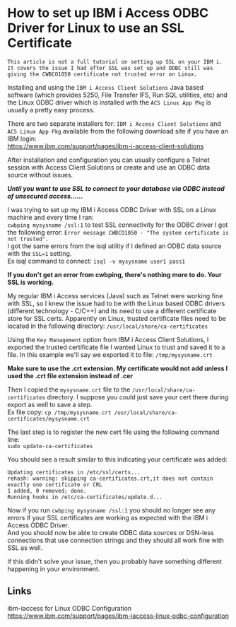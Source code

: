 # How to set up IBM i Access ODBC Driver for Linux to use an SSL Certificate 
```This article is not a full tutorial on setting up SSL on your IBM i. It covers the issue I had after SSL was set up and ODBC still was giving the CWBCO1050 certificate not trusted error on Linux.```

Installing and using the ```IBM i Access Client Solutions``` Java based software (which provides 5250, File Transfer IFS, Run SQL utilities, etc) and the Linux ODBC driver which is installed with the ```ACS Linux App Pkg``` is usually a pretty easy process.    

There are two separate installers for: ```IBM i Access Client Solutions``` and ```ACS Linux App Pkg``` available from the following download site if you have an IBM login:    
https://www.ibm.com/support/pages/ibm-i-access-client-solutions   

After installation and configuration you can usually configure a Telnet session with Access Client Solutions or create and use an ODBC data source without issues.   

***Until you want to use SSL to connect to your database via ODBC instead of unsecured access......***

I was trying to set up my IBM i Access ODBC Driver with SSL on a Linux machine and every time I ran:   
```cwbping mysysname /ssl:1``` to test SSL connectivity for the ODBC driver I got the following error: ```Error message CWBCO1050 - "The system certificate is not trusted".```   
I got the same errors from the isql utility if I defined an ODBC data source with the ```SSL=1``` setting.   
Ex isql command to connect: ```isql -v mysysname user1 pass1```    

**If you don't get an error from cwbping, there's nothing more to do. Your SSL is working.**

My regular IBM i Access services (Java) such as Telnet were working fine with SSL, so I knew the issue had to be with the Linux based ODBC drivers (different technology - C/C++) and its need to use a different certificate store for SSL certs. Apparently on Linux, trusted certificate files need to be located in the following directory: ```/usr/local/share/ca-certificates```    

Using the ```Key Management``` option from IBM i Access Client Solutions, I exported the trusted certificate file I wanted Linux to trust and saved it to a file. In this example we'll say we exported it to file: ```/tmp/mysysname.crt```    

**Make sure to use the .crt extension. My certificate would not add unless I used the .crt file extension instead of .cer**

Then I copied the ```mysysname.crt``` file to the ```/usr/local/share/ca-certificates``` directory. I suppose you could just save your cert there during export as well to save a step.    
Ex file copy: ```cp /tmp/mysysname.crt /usr/local/share/ca-certificates/mysysname.crt``` 

The last step is to register the new cert file using the following command line:  
```sudo update-ca-certificates```

You should see a result similar to this indicating your certificate was added:
```
Updating certificates in /etc/ssl/certs...
rehash: warning: skipping ca-certificates.crt,it does not contain exactly one certificate or CRL
1 added, 0 removed; done.
Running hooks in /etc/ca-certificates/update.d...
```

Now if you run ```cwbping mysysname /ssl:1``` you should no longer see any errors if your SSL certificates are working as expected with the IBM i Access ODBC Driver.    
And you should now be able to create ODBC data sources or DSN-less connections that use connection strings and they should all work fine with SSL as well.    

If this didn't solve your issue, then you probably have something different happening in your environment.   

## Links
ibm-iaccess for Linux ODBC Configuration   
https://www.ibm.com/support/pages/ibm-iaccess-linux-odbc-configuration
